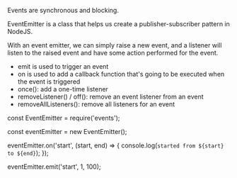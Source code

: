 Events are synchronous and blocking.

EventEmitter is a class that helps us create a publisher-subscriber pattern in NodeJS.

With an event emitter, we can simply raise a new event, and a listener will listen to the raised event and have some action performed for the event.


* emit is used to trigger an event
* on is used to add a callback function that's going to be executed when the event is triggered
* once(): add a one-time listener
* removeListener() / off(): remove an event listener from an event
* removeAllListeners(): remove all listeners for an event









const EventEmitter = require('events');

const eventEmitter = new EventEmitter();

eventEmitter.on('start', (start, end) => {
  console.log(`started from ${start} to ${end}`);
});

eventEmitter.emit('start', 1, 100);
